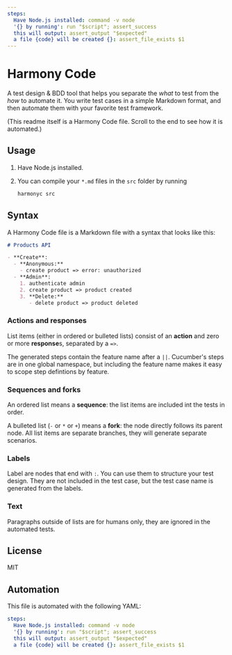 ```yaml
---
steps:
  Have Node.js installed: command -v node
  '{} by running': run "$script"; assert_success
  this will output: assert_output "$expected"
  a file {code} will be created {}: assert_file_exists $1
---
```


# Harmony Code

A test design & BDD tool that helps you separate the _what_ to test from the _how_ to automate it. You write test cases in a simple Markdown format, and then automate them with your favorite test framework.

(This readme itself is a Harmony Code file. Scroll to the end to see how it is automated.)

## Usage

1. Have Node.js installed.
2. You can compile your `*.md` files in the `src` folder by running

   ```bash script
   harmonyc src
   ```

## Syntax

A Harmony Code file is a Markdown file with a syntax that looks like this:

```markdown
# Products API

- **Create**:
  - **Anonymous:**
    - create product => error: unauthorized
  - **Admin**:
    1. authenticate admin
    2. create product => product created
    3. **Delete:**
       - delete product => product deleted
```

### Actions and responses

List items (either in ordered or bulleted lists) consist of an **action** and zero or more **response**s, separated by a `=>`.

The generated steps contain the feature name after a `||`. Cucumber's steps are in one global namespace, but including the feature name makes it easy to scope step defintions by feature.

### Sequences and forks

An ordered list means a **sequence**: the list items are included int the tests in order.

A bulleted list (`-` or `*` or `+`) means a **fork**: the node directly follows its parent node. All list items are separate branches, they will generate separate scenarios.

### Labels

Label are nodes that end with `:`. You can use them to structure your test design.
They are not included in the test case, but the test case name is generated from the labels.

### Text

Paragraphs outside of lists are for humans only, they are ignored in the automated tests.

## License

MIT

## Automation

This file is automated with the following YAML:

```yaml harmony bats
steps:
  Have Node.js installed: command -v node
  '{} by running': run "$script"; assert_success
  this will output: assert_output "$expected"
  a file {code} will be created {}: assert_file_exists $1
```
